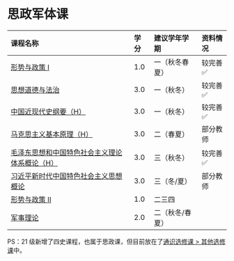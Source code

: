 # 思政军体课

<style>
.md-typeset table:not([class]) th {
    min-width: 1em;
}
</style>

<div style="text-align: center" markdown="1">

|课程名称|学分|建议学年学期|资料情况|
|:--|:--|:--|:--|
|[形势与政策 Ⅰ](situation_policy1/index.md)|1.0|一（秋冬春夏）|较完善✅|
|[思想道德与法治](morality_law/index.md)|3.0|一（秋冬）|较完善✅|
|[中国近现代史纲要（H）](modern_history/index.md)|3.0|一（秋冬）|较完善✅|
|[马克思主义基本原理（H）](marxism_basic/index.md)|3.0|二（春夏）|部分教师|
|[毛泽东思想和中国特色社会主义理论体系概论（H）](mao_thought/index.md)|3.0|三（秋冬）|较完善✅|
|[习近平新时代中国特色社会主义思想概论](xi_thought/index.md)|3.0|三（冬/夏）|部分教师|
|[形势与政策 Ⅱ](situation_policy2/index.md)|1.0|二三四||
|[军事理论](military_theory/index.md)|2.0|二（秋冬/春夏）||

</div>

PS：21 级新增了四史课程，也属于思政课，但目前放在了[通识选修课 > 其他选修课](../general/others.md)中。
